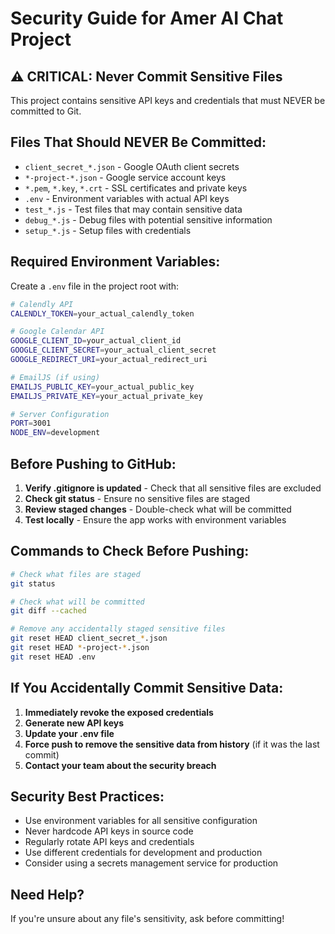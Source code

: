 # Security Guide for Amer AI Chat Project

## ⚠️ CRITICAL: Never Commit Sensitive Files

This project contains sensitive API keys and credentials that must NEVER be committed to Git.

## Files That Should NEVER Be Committed:

- `client_secret_*.json` - Google OAuth client secrets
- `*-project-*.json` - Google service account keys
- `*.pem`, `*.key`, `*.crt` - SSL certificates and private keys
- `.env` - Environment variables with actual API keys
- `test_*.js` - Test files that may contain sensitive data
- `debug_*.js` - Debug files with potential sensitive information
- `setup_*.js` - Setup files with credentials

## Required Environment Variables:

Create a `.env` file in the project root with:

```bash
# Calendly API
CALENDLY_TOKEN=your_actual_calendly_token

# Google Calendar API
GOOGLE_CLIENT_ID=your_actual_client_id
GOOGLE_CLIENT_SECRET=your_actual_client_secret
GOOGLE_REDIRECT_URI=your_actual_redirect_uri

# EmailJS (if using)
EMAILJS_PUBLIC_KEY=your_actual_public_key
EMAILJS_PRIVATE_KEY=your_actual_private_key

# Server Configuration
PORT=3001
NODE_ENV=development
```

## Before Pushing to GitHub:

1. **Verify .gitignore is updated** - Check that all sensitive files are excluded
2. **Check git status** - Ensure no sensitive files are staged
3. **Review staged changes** - Double-check what will be committed
4. **Test locally** - Ensure the app works with environment variables

## Commands to Check Before Pushing:

```bash
# Check what files are staged
git status

# Check what will be committed
git diff --cached

# Remove any accidentally staged sensitive files
git reset HEAD client_secret_*.json
git reset HEAD *-project-*.json
git reset HEAD .env
```

## If You Accidentally Commit Sensitive Data:

1. **Immediately revoke the exposed credentials**
2. **Generate new API keys**
3. **Update your .env file**
4. **Force push to remove the sensitive data from history** (if it was the last commit)
5. **Contact your team about the security breach**

## Security Best Practices:

- Use environment variables for all sensitive configuration
- Never hardcode API keys in source code
- Regularly rotate API keys and credentials
- Use different credentials for development and production
- Consider using a secrets management service for production

## Need Help?

If you're unsure about any file's sensitivity, ask before committing!
